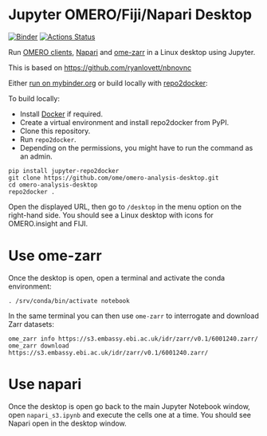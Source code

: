 # Jupyter OMERO/Fiji/Napari Desktop
[![Binder](https://mybinder.org/badge_logo.svg)](https://mybinder.org/v2/gh/Fifourche/omero-analysis-desktop.git/HEAD?filepath=napari_s3.ipynb)
[![Actions Status](https://github.com/ome/omero-analysis-desktop/workflows/repo2docker/badge.svg)](https://github.com/ome/omero-analysis-desktop/actions)


Run [OMERO clients](https://www.openmicroscopy.org/omero/downloads/), [Napari](http://napari.org/) and [ome-zarr](https://github.com/ome/ome-zarr-py) in a Linux desktop using Jupyter.

This is based on https://github.com/ryanlovett/nbnovnc

Either [run on mybinder.org](https://mybinder.org/v2/gh/ome/omero-analysis-desktop/master) or build locally with [repo2docker](https://repo2docker.readthedocs.io/):

To build locally:

 * Install [Docker](https://www.docker.com/) if required.
 * Create a virtual environment and install repo2docker from PyPI.
 * Clone this repository.
 * Run  ``repo2docker``. 
 * Depending on the permissions, you might have to run the command as an admin.

```
pip install jupyter-repo2docker
git clone https://github.com/ome/omero-analysis-desktop.git
cd omero-analysis-desktop
repo2docker .
```

Open the displayed URL, then go to `/desktop` in the menu option on the right-hand side.
You should see a Linux desktop with icons for OMERO.insight and FIJI.

Use ome-zarr
============

Once the desktop is open, open a terminal and activate the conda environment:

```
. /srv/conda/bin/activate notebook
```

In the same terminal you can then use ``ome-zarr`` to interrogate and download Zarr datasets:

``ome_zarr info https://s3.embassy.ebi.ac.uk/idr/zarr/v0.1/6001240.zarr/``
``ome_zarr download https://s3.embassy.ebi.ac.uk/idr/zarr/v0.1/6001240.zarr/``

Use napari
==========

Once the desktop is open go back to the main Jupyter Notebook window, open `napari_s3.ipynb` and execute the cells one at a time. You should see Napari open in the desktop window.
